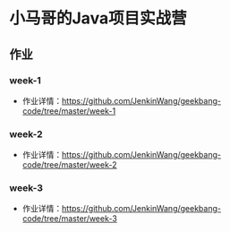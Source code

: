 # 小马哥的Java项目实战营
## 作业
### week-1 
- 作业详情：https://github.com/JenkinWang/geekbang-code/tree/master/week-1

### week-2
- 作业详情：https://github.com/JenkinWang/geekbang-code/tree/master/week-2

### week-3
- 作业详情：https://github.com/JenkinWang/geekbang-code/tree/master/week-3
